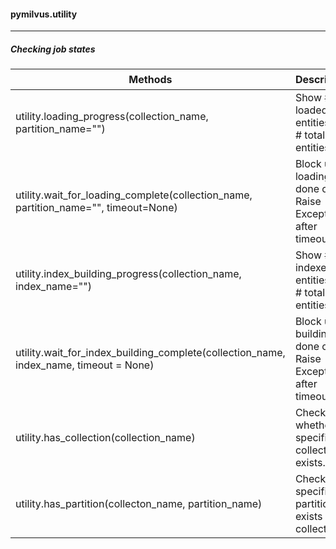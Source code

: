 #### pymilvus.utility

---



##### Checking job states

| Methods                                                      | Description                                                  | 参数                                                         | 返回值                                                       |
| ------------------------------------------------------------ | ------------------------------------------------------------ | ------------------------------------------------------------ | ------------------------------------------------------------ |
| utility.loading_progress(collection_name, partition_name="") | Show # loaded entities vs. # total entities                  | collection_name 类型是string<br />partition_name 类型是 string | dict{<br />num_loaded_entities: int,<br />num_total_entities:int} |
| utility.wait_for_loading_complete(collection_name, partition_name="", timeout=None) | Block until loading is done or Raise Exception after timeout. | collection_name 类型是 string<br />partition_name 类型是 string | None或Raise Exception                                        |
| utility.index_building_progress(collection_name, index_name="") | Show # indexed entities vs. # total entities                 | collection_name 类型是 string<br />index_name 类型是 string  | dict{<br />num_indexed_entities: int,<br />num_total_entities:int} |
| utility.wait_for_index_building_complete(collection_name, index_name, timeout = None) | Block until building is done or Raise Exception after timeout. | collection_name 类型是string<br />partition_name 类型是 string<br />timeout 类型是 int (秒) | None或Raise Exception                                        |
| utility.has_collection(collection_name)                      | Checks whether a specified collection exists.                | collection_name 类型是string                                 | boolean                                                      |
| utility.has_partition(collecton_name, partition_name)        | Checks if a specified partition exists in a collection.      | collection_name 类型是string<br />partition_name 类型是 string | boolean                                                      |

